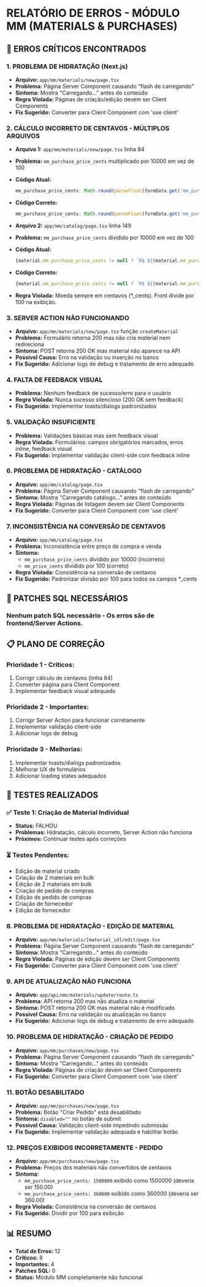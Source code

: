 # RELATÓRIO DE ERROS - MÓDULO MM (MATERIALS & PURCHASES)

## **🚨 ERROS CRÍTICOS ENCONTRADOS**

### **1. PROBLEMA DE HIDRATAÇÃO (Next.js)**
- **Arquivo:** `app/mm/materials/new/page.tsx`
- **Problema:** Página Server Component causando "flash de carregando"
- **Sintoma:** Mostra "Carregando..." antes do conteúdo
- **Regra Violada:** Páginas de criação/edição devem ser Client Components
- **Fix Sugerido:** Converter para Client Component com 'use client'

### **2. CÁLCULO INCORRETO DE CENTAVOS - MÚLTIPLOS ARQUIVOS**
- **Arquivo 1:** `app/mm/materials/new/page.tsx` linha 84
- **Problema:** `mm_purchase_price_cents` multiplicado por 10000 em vez de 100
- **Código Atual:** 
  ```typescript
  mm_purchase_price_cents: Math.round(parseFloat(formData.get('mm_purchase_price_cents') as string) * 10000),
  ```
- **Código Correto:**
  ```typescript
  mm_purchase_price_cents: Math.round(parseFloat(formData.get('mm_purchase_price_cents') as string) * 100),
  ```

- **Arquivo 2:** `app/mm/catalog/page.tsx` linha 149
- **Problema:** `mm_purchase_price_cents` dividido por 10000 em vez de 100
- **Código Atual:**
  ```typescript
  {material.mm_purchase_price_cents != null ? `R$ ${(material.mm_purchase_price_cents / 10000).toFixed(2)}` : "-"}
  ```
- **Código Correto:**
  ```typescript
  {material.mm_purchase_price_cents != null ? `R$ ${(material.mm_purchase_price_cents / 100).toFixed(2)}` : "-"}
  ```

- **Regra Violada:** Moeda sempre em centavos (*_cents). Front divide por 100 na exibição.

### **3. SERVER ACTION NÃO FUNCIONANDO**
- **Arquivo:** `app/mm/materials/new/page.tsx` função `createMaterial`
- **Problema:** Formulário retorna 200 mas não cria material nem redireciona
- **Sintoma:** POST retorna 200 OK mas material não aparece na API
- **Possível Causa:** Erro na validação ou inserção no banco
- **Fix Sugerido:** Adicionar logs de debug e tratamento de erro adequado

### **4. FALTA DE FEEDBACK VISUAL**
- **Problema:** Nenhum feedback de sucesso/erro para o usuário
- **Regra Violada:** Nunca sucesso silencioso (200 OK sem feedback)
- **Fix Sugerido:** Implementar toasts/dialogs padronizados

### **5. VALIDAÇÃO INSUFICIENTE**
- **Problema:** Validações básicas mas sem feedback visual
- **Regra Violada:** Formulários: campos obrigatórios marcados, erros inline, feedback visual
- **Fix Sugerido:** Implementar validação client-side com feedback inline

### **6. PROBLEMA DE HIDRATAÇÃO - CATÁLOGO**
- **Arquivo:** `app/mm/catalog/page.tsx`
- **Problema:** Página Server Component causando "flash de carregando"
- **Sintoma:** Mostra "Carregando catálogo…" antes do conteúdo
- **Regra Violada:** Páginas de listagem devem ser Client Components
- **Fix Sugerido:** Converter para Client Component com 'use client'

### **7. INCONSISTÊNCIA NA CONVERSÃO DE CENTAVOS**
- **Arquivo:** `app/mm/catalog/page.tsx`
- **Problema:** Inconsistência entre preço de compra e venda
- **Sintoma:** 
  - `mm_purchase_price_cents` dividido por 10000 (incorreto)
  - `mm_price_cents` dividido por 100 (correto)
- **Regra Violada:** Consistência na conversão de centavos
- **Fix Sugerido:** Padronizar divisão por 100 para todos os campos *_cents

## **🔧 PATCHES SQL NECESSÁRIOS**

### **Nenhum patch SQL necessário** - Os erros são de frontend/Server Actions.

## **📋 PLANO DE CORREÇÃO**

### **Prioridade 1 - Críticos:**
1. Corrigir cálculo de centavos (linha 84)
2. Converter página para Client Component
3. Implementar feedback visual adequado

### **Prioridade 2 - Importantes:**
1. Corrigir Server Action para funcionar corretamente
2. Implementar validação client-side
3. Adicionar logs de debug

### **Prioridade 3 - Melhorias:**
1. Implementar toasts/dialogs padronizados
2. Melhorar UX de formulários
3. Adicionar loading states adequados

## **🧪 TESTES REALIZADOS**

### **✅ Teste 1: Criação de Material Individual**
- **Status:** FALHOU
- **Problemas:** Hidratação, cálculo incorreto, Server Action não funciona
- **Próximos:** Continuar testes após correções

### **⏳ Testes Pendentes:**
- Edição de material criado
- Criação de 2 materiais em bulk
- Edição de 2 materiais em bulk
- Criação de pedido de compras
- Edição de pedido de compras
- Criação de fornecedor
- Edição de fornecedor

### **8. PROBLEMA DE HIDRATAÇÃO - EDIÇÃO DE MATERIAL**
- **Arquivo:** `app/mm/materials/[material_id]/edit/page.tsx`
- **Problema:** Página Server Component causando "flash de carregando"
- **Sintoma:** Mostra "Carregando…" antes do conteúdo
- **Regra Violada:** Páginas de edição devem ser Client Components
- **Fix Sugerido:** Converter para Client Component com 'use client'

### **9. API DE ATUALIZAÇÃO NÃO FUNCIONA**
- **Arquivo:** `app/api/mm/materials/update/route.ts`
- **Problema:** API retorna 200 mas não atualiza o material
- **Sintoma:** POST retorna 200 OK mas material não é modificado
- **Possível Causa:** Erro na validação ou atualização no banco
- **Fix Sugerido:** Adicionar logs de debug e tratamento de erro adequado

### **10. PROBLEMA DE HIDRATAÇÃO - CRIAÇÃO DE PEDIDO**
- **Arquivo:** `app/mm/purchases/new/page.tsx`
- **Problema:** Página Server Component causando "flash de carregando"
- **Sintoma:** Mostra "Carregando…" antes do conteúdo
- **Regra Violada:** Páginas de criação devem ser Client Components
- **Fix Sugerido:** Converter para Client Component com 'use client'

### **11. BOTÃO DESABILITADO**
- **Arquivo:** `app/mm/purchases/new/page.tsx`
- **Problema:** Botão "Criar Pedido" está desabilitado
- **Sintoma:** `disabled=""` no botão de submit
- **Possível Causa:** Validação client-side impedindo submissão
- **Fix Sugerido:** Implementar validação adequada e habilitar botão

### **12. PREÇOS EXIBIDOS INCORRETAMENTE - PEDIDO**
- **Arquivo:** `app/mm/purchases/new/page.tsx`
- **Problema:** Preços dos materiais não convertidos de centavos
- **Sintoma:** 
  - `mm_purchase_price_cents: 1500000` exibido como 1500000 (deveria ser 150.00)
  - `mm_purchase_price_cents: 360000` exibido como 360000 (deveria ser 360.00)
- **Regra Violada:** Consistência na conversão de centavos
- **Fix Sugerido:** Dividir por 100 para exibição

## **📊 RESUMO**

- **Total de Erros:** 12
- **Críticos:** 8
- **Importantes:** 4
- **Patches SQL:** 0
- **Status:** Módulo MM completamente não funcional
